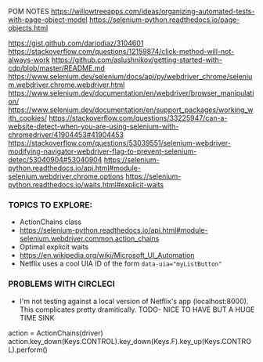 POM NOTES
https://willowtreeapps.com/ideas/organizing-automated-tests-with-page-object-model
https://selenium-python.readthedocs.io/page-objects.html

https://gist.github.com/dariodiaz/3104601
https://stackoverflow.com/questions/12159874/click-method-will-not-always-work
https://github.com/aslushnikov/getting-started-with-cdp/blob/master/README.md
https://www.selenium.dev/selenium/docs/api/py/webdriver_chrome/selenium.webdriver.chrome.webdriver.html
https://www.selenium.dev/documentation/en/webdriver/browser_manipulation/
https://www.selenium.dev/documentation/en/support_packages/working_with_cookies/
https://stackoverflow.com/questions/33225947/can-a-website-detect-when-you-are-using-selenium-with-chromedriver/41904453#41904453
https://stackoverflow.com/questions/53039551/selenium-webdriver-modifying-navigator-webdriver-flag-to-prevent-selenium-detec/53040904#53040904
https://selenium-python.readthedocs.io/api.html#module-selenium.webdriver.chrome.options
https://selenium-python.readthedocs.io/waits.html#explicit-waits

### TOPICS TO EXPLORE:
- ActionChains class
- https://selenium-python.readthedocs.io/api.html#module-selenium.webdriver.common.action_chains
- Optimal explicit waits 
- https://en.wikipedia.org/wiki/Microsoft_UI_Automation
- Netflix uses a cool UIA ID of the form `data-uia="myListButton"`


### PROBLEMS WITH CIRCLECI
- I'm not testing against a local version of Netflix's app (localhost:8000). This complicates 
pretty dramitically. TODO- NICE TO HAVE BUT A HUGE TIME SINK


action = ActionChains(driver)
action.key_down(Keys.CONTROL).key_down(Keys.F).key_up(Keys.CONTROL).perform()